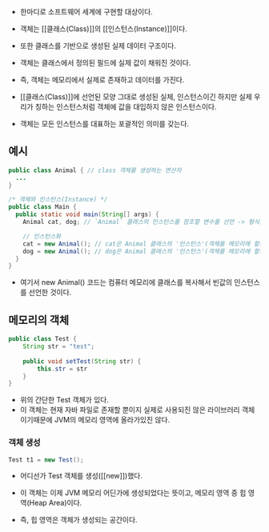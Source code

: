 - 한마디로 소프트웨어 세계에 구현할 대상이다.

- 객체는 [[클래스(Class)]]의 [[인스턴스(Instance)]]이다. 
- 또한 클래스를 기반으로 생성된 실제 데이터 구조이다.

- 객체는 클래스에서 정의된 필드에 실제 값이 채워진 것이다.
- 즉, 객체는 메모리에서 실제로 존재하고 데이터를 가진다.

- [[클래스(Class)]]에 선언된 모양 그대로 생성된 실체, 인스턴스이긴 하지만 실제 우리가 칭하는 인스턴스처럼 객체에 값을 대입하지 않은 인스턴스이다.
- 객체는 모든 인스턴스를 대표하는 포괄적인 의미를 갖는다.

## 예시

```java
public class Animal { // class 객체를 생성하는 연산자
  ...
}

/* 객체와 인스턴스(Instance) */
public class Main {
  public static void main(String[] args) {
    Animal cat, dog; // `Animal` 클래스의 인스턴스를 참조할 변수를 선언 -> 형식을 명시해 준비

	// 인스턴스화
	cat = new Animal(); // cat은 Animal 클래스의 '인스턴스'(객체를 메모리에 할당)
    dog = new Animal(); // dog은 Animal 클래스의 '인스턴스'(객체를 메모리에 할당)
  }
}
```

- 여기서 new Animal() 코드는 컴퓨터 메모리에 클래스를 복사해서 빈값의 인스턴스를 선언한 것이다.


## 메모리의 객체

```java
public class Test {
	String str = "test";
    
    public void setTest(String str) {
    	this.str = str
    }
}
```

- 위의 간단한 Test 객체가 있다.
- 이 객체는 현재 자바 파일로 존재할 뿐이지 실제로 사용되진 않은 라이브러리 객체이기때문에 JVM의 메모리 영역에 올라가있진 않다.

### 객체 생성

```java
Test t1 = new Test();
```

- 어디선가 Test 객체를 생성([[new]])했다.

- 이 객체는 이제 JVM 메모리 어딘가에 생성되었다는 뜻이고, 메모리 영역 중 힙 영역(Heap Area)이다. 
- 즉, 힙 영역은 객체가 생성되는 공간이다.


